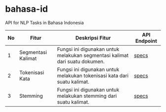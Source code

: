 # bahasa-id
API for NLP Tasks in Bahasa Indonesia

| No | Fitur | Deskripsi Fitur | API Endpoint |
| ------------- | ------------- | ------------- | ------------- |
| 1  | Segmentasi Kalimat | Fungsi ini digunakan untuk melakukan segmentasi kalimat dari suatu dokumen.  | [specs](https://bahasa-id.herokuapp.com/apidocs/#/Rest_Controller/post_segmentasi_doc) |
| 2  | Tokenisasi Kata | Fungsi ini digunakan untuk melakukan tokenisasi kata dari suatu kalimat.  | [specs](https://bahasa-id.herokuapp.com/apidocs/#/Rest_Controller/post_tokenisasi_sent) |
| 3  | Stemming | Fungsi ini digunakan untuk melakukan stemming dari suatu kalimat.  | [specs](https://bahasa-id.herokuapp.com/apidocs/#/Rest_Controller/post_stemming_sent) |
